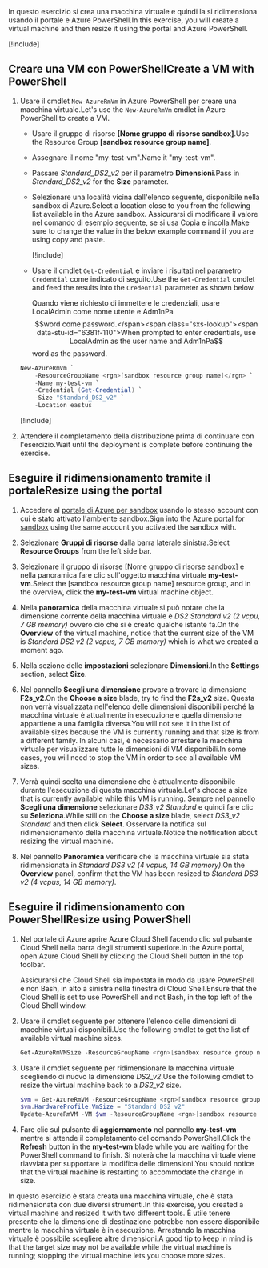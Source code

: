 <span data-ttu-id="6381f-101">In questo esercizio si crea una macchina virtuale e quindi la si ridimensiona usando il portale e Azure PowerShell.</span><span class="sxs-lookup"><span data-stu-id="6381f-101">In this exercise, you will create a virtual machine and then resize it using the portal and Azure PowerShell.</span></span>

[!include[](../../../includes/azure-sandbox-activate.md)]

## <a name="create-a-vm-with-powershell"></a><span data-ttu-id="6381f-102">Creare una VM con PowerShell</span><span class="sxs-lookup"><span data-stu-id="6381f-102">Create a VM with PowerShell</span></span>

1. <span data-ttu-id="6381f-103">Usare il cmdlet `New-AzureRmVm` in Azure PowerShell per creare una macchina virtuale.</span><span class="sxs-lookup"><span data-stu-id="6381f-103">Let's use the `New-AzureRmVm` cmdlet in Azure PowerShell to create a VM.</span></span>
    - <span data-ttu-id="6381f-104">Usare il gruppo di risorse **<rgn>[Nome gruppo di risorse sandbox]</rgn>**.</span><span class="sxs-lookup"><span data-stu-id="6381f-104">Use the Resource Group **<rgn>[sandbox resource group name]</rgn>**.</span></span>
    - <span data-ttu-id="6381f-105">Assegnare il nome "my-test-vm".</span><span class="sxs-lookup"><span data-stu-id="6381f-105">Name it "my-test-vm".</span></span>
    - <span data-ttu-id="6381f-106">Passare _Standard_DS2_v2_ per il parametro **Dimensioni**.</span><span class="sxs-lookup"><span data-stu-id="6381f-106">Pass in _Standard_DS2_v2_ for the **Size** parameter.</span></span>
    - <span data-ttu-id="6381f-107">Selezionare una località vicina dall'elenco seguente, disponibile nella sandbox di Azure.</span><span class="sxs-lookup"><span data-stu-id="6381f-107">Select a location close to you from the following list available in the Azure sandbox.</span></span> <span data-ttu-id="6381f-108">Assicurarsi di modificare il valore nel comando di esempio seguente, se si usa Copia e incolla.</span><span class="sxs-lookup"><span data-stu-id="6381f-108">Make sure to change the value in the below example command if you are using copy and paste.</span></span>

        [!include[](../../../includes/azure-sandbox-regions-note.md)]

    - <span data-ttu-id="6381f-109">Usare il cmdlet `Get-Credential` e inviare i risultati nel parametro `Credential` come indicato di seguito.</span><span class="sxs-lookup"><span data-stu-id="6381f-109">Use the `Get-Credential` cmdlet and feed the results into the `Credential` parameter as shown below.</span></span>

       <span data-ttu-id="6381f-110">Quando viene richiesto di immettere le credenziali, usare LocalAdmin come nome utente e Adm1nPa$$word come password.</span><span class="sxs-lookup"><span data-stu-id="6381f-110">When prompted to enter credentials, use LocalAdmin as the user name and Adm1nPa$$word as the password.</span></span>

    ```powershell
    New-AzureRmVm `
        -ResourceGroupName <rgn>[sandbox resource group name]</rgn> `
        -Name my-test-vm `
        -Credential (Get-Credential) `
        -Size "Standard_DS2_v2" `
        -Location eastus
    ```

    [!include[](../../../includes/azure-cloudshell-copy-paste-tip.md)]


1. <span data-ttu-id="6381f-111">Attendere il completamento della distribuzione prima di continuare con l'esercizio.</span><span class="sxs-lookup"><span data-stu-id="6381f-111">Wait until the deployment is complete before continuing the exercise.</span></span>

## <a name="resize-using-the-portal"></a><span data-ttu-id="6381f-112">Eseguire il ridimensionamento tramite il portale</span><span class="sxs-lookup"><span data-stu-id="6381f-112">Resize using the portal</span></span>

1. <span data-ttu-id="6381f-113">Accedere al [portale di Azure per sandbox](https://portal.azure.com/learn.docs.microsoft.com?azure-portal=true) usando lo stesso account con cui è stato attivato l'ambiente sandbox.</span><span class="sxs-lookup"><span data-stu-id="6381f-113">Sign into the [Azure portal for sandbox](https://portal.azure.com/learn.docs.microsoft.com?azure-portal=true) using the same account you activated the sandbox with.</span></span>

1. <span data-ttu-id="6381f-114">Selezionare **Gruppi di risorse** dalla barra laterale sinistra.</span><span class="sxs-lookup"><span data-stu-id="6381f-114">Select **Resource Groups** from the left side bar.</span></span>

1. <span data-ttu-id="6381f-115">Selezionare il gruppo di risorse <rgn>[Nome gruppo di risorse sandbox]</rgn> e nella panoramica fare clic sull'oggetto macchina virtuale **my-test-vm**.</span><span class="sxs-lookup"><span data-stu-id="6381f-115">Select the <rgn>[sandbox resource group name]</rgn> resource group, and in the overview, click the **my-test-vm** virtual machine object.</span></span>

1. <span data-ttu-id="6381f-116">Nella **panoramica** della macchina virtuale si può notare che la dimensione corrente della macchina virtuale è _DS2 Standard v2 (2 vcpu, 7 GB memory)_ ovvero ciò che si è creato qualche istante fa.</span><span class="sxs-lookup"><span data-stu-id="6381f-116">On the **Overview** of the virtual machine, notice that the current size of the VM is _Standard DS2 v2 (2 vcpus, 7 GB memory)_ which is what we created a moment ago.</span></span>

1. <span data-ttu-id="6381f-117">Nella sezione delle **impostazioni** selezionare **Dimensioni**.</span><span class="sxs-lookup"><span data-stu-id="6381f-117">In the **Settings** section, select **Size**.</span></span>

1. <span data-ttu-id="6381f-118">Nel pannello **Scegli una dimensione** provare a trovare la dimensione **F2s_v2**.</span><span class="sxs-lookup"><span data-stu-id="6381f-118">On the **Choose a size** blade, try to find the **F2s_v2** size.</span></span> <span data-ttu-id="6381f-119">Questa non verrà visualizzata nell'elenco delle dimensioni disponibili perché la macchina virtuale è attualmente in esecuzione e quella dimensione appartiene a una famiglia diversa.</span><span class="sxs-lookup"><span data-stu-id="6381f-119">You will not see it in the list of available sizes because the VM is currently running and that size is from a different family.</span></span> <span data-ttu-id="6381f-120">In alcuni casi, è necessario arrestare la macchina virtuale per visualizzare tutte le dimensioni di VM disponibili.</span><span class="sxs-lookup"><span data-stu-id="6381f-120">In some cases, you will need to stop the VM in order to see all available VM sizes.</span></span>

1. <span data-ttu-id="6381f-121">Verrà quindi scelta una dimensione che è attualmente disponibile durante l'esecuzione di questa macchina virtuale.</span><span class="sxs-lookup"><span data-stu-id="6381f-121">Let's choose a size that is currently available while this VM is running.</span></span> <span data-ttu-id="6381f-122">Sempre nel pannello **Scegli una dimensione** selezionare _DS3_v2 Standard_ e quindi fare clic su **Seleziona**.</span><span class="sxs-lookup"><span data-stu-id="6381f-122">While still on the **Choose a size** blade, select _DS3_v2 Standard_ and then click **Select**.</span></span> <span data-ttu-id="6381f-123">Osservare la notifica sul ridimensionamento della macchina virtuale.</span><span class="sxs-lookup"><span data-stu-id="6381f-123">Notice the notification about resizing the virtual machine.</span></span>

1. <span data-ttu-id="6381f-124">Nel pannello **Panoramica** verificare che la macchina virtuale sia stata ridimensionata in _Standard DS3 v2 (4 vcpus, 14 GB memory)_.</span><span class="sxs-lookup"><span data-stu-id="6381f-124">On the **Overview** panel, confirm that the VM has been resized to _Standard DS3 v2 (4 vcpus, 14 GB memory)_.</span></span>

## <a name="resize-using-powershell"></a><span data-ttu-id="6381f-125">Eseguire il ridimensionamento con PowerShell</span><span class="sxs-lookup"><span data-stu-id="6381f-125">Resize using PowerShell</span></span>

1. <span data-ttu-id="6381f-126">Nel portale di Azure aprire Azure Cloud Shell facendo clic sul pulsante Cloud Shell nella barra degli strumenti superiore.</span><span class="sxs-lookup"><span data-stu-id="6381f-126">In the Azure portal, open Azure Cloud Shell by clicking the Cloud Shell button in the top toolbar.</span></span>

    <span data-ttu-id="6381f-127">Assicurarsi che Cloud Shell sia impostata in modo da usare PowerShell e non Bash, in alto a sinistra nella finestra di Cloud Shell.</span><span class="sxs-lookup"><span data-stu-id="6381f-127">Ensure that the Cloud Shell is set to use PowerShell and not Bash, in the top left of the Cloud Shell window.</span></span>

1. <span data-ttu-id="6381f-128">Usare il cmdlet seguente per ottenere l'elenco delle dimensioni di macchine virtuali disponibili.</span><span class="sxs-lookup"><span data-stu-id="6381f-128">Use the following cmdlet to get the list of available virtual machine sizes.</span></span>

    ```PowerShell
    Get-AzureRmVMSize -ResourceGroupName <rgn>[sandbox resource group name]</rgn> -VMName my-test-vm
    ```

1. <span data-ttu-id="6381f-129">Usare il cmdlet seguente per ridimensionare la macchina virtuale scegliendo di nuovo la dimensione _DS2_v2_.</span><span class="sxs-lookup"><span data-stu-id="6381f-129">Use the following cmdlet to resize the virtual machine back to a _DS2_v2_ size.</span></span>

    ```PowerShell
    $vm = Get-AzureRmVM -ResourceGroupName <rgn>[sandbox resource group name]</rgn> -VMName my-test-vm
    $vm.HardwareProfile.VmSize = "Standard_DS2_v2"
    Update-AzureRmVM -VM $vm -ResourceGroupName <rgn>[sandbox resource group name]</rgn>
    ```

1. <span data-ttu-id="6381f-130">Fare clic sul pulsante di **aggiornamento** nel pannello **my-test-vm** mentre si attende il completamento del comando PowerShell.</span><span class="sxs-lookup"><span data-stu-id="6381f-130">Click the **Refresh** button in the **my-test-vm** blade while you are waiting for the PowerShell command to finish.</span></span> <span data-ttu-id="6381f-131">Si noterà che la macchina virtuale viene riavviata per supportare la modifica delle dimensioni.</span><span class="sxs-lookup"><span data-stu-id="6381f-131">You should notice that the virtual machine is restarting to accommodate the change in size.</span></span>

<span data-ttu-id="6381f-132">In questo esercizio è stata creata una macchina virtuale, che è stata ridimensionata con due diversi strumenti.</span><span class="sxs-lookup"><span data-stu-id="6381f-132">In this exercise, you created a virtual machine and resized it with two different tools.</span></span> <span data-ttu-id="6381f-133">È utile tenere presente che la dimensione di destinazione potrebbe non essere disponibile mentre la macchina virtuale è in esecuzione. Arrestando la macchina virtuale è possibile scegliere altre dimensioni.</span><span class="sxs-lookup"><span data-stu-id="6381f-133">A good tip to keep in mind is that the target size may not be available while the virtual machine is running; stopping the virtual machine lets you choose more sizes.</span></span>